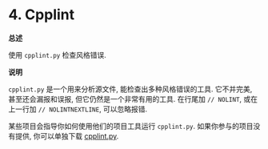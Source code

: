 # 4. Cpplint

**总述**

使用 ``cpplint.py`` 检查风格错误.

**说明**

``cpplint.py`` 是一个用来分析源文件, 能检查出多种风格错误的工具. 它不并完美, 甚至还会漏报和误报, 但它仍然是一个非常有用的工具. 在行尾加 ``// NOLINT``, 或在上一行加 ``// NOLINTNEXTLINE``, 可以忽略报错. 

某些项目会指导你如何使用他们的项目工具运行 ``cpplint.py``. 如果你参与的项目没有提供, 你可以单独下载 [cpplint.py](http://github.com/google/styleguide/blob/gh-pages/cpplint/cpplint.py).